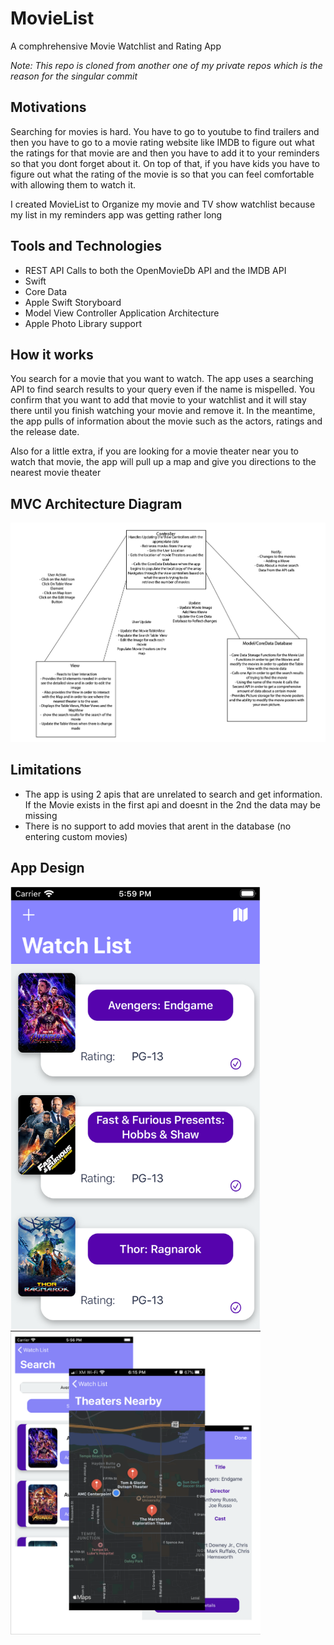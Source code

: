 # MovieList
 A comphrehensive Movie Watchlist and Rating App
 
*Note: This repo is cloned from another one of my private repos which is the reason for the singular commit*
 
## Motivations
 
 Searching for movies is hard. You have to go to youtube to find trailers and then you have to go to a movie rating website like IMDB to figure out what the ratings for that movie are and then you have to add it to your reminders so that you dont forget about it. On top of that, if you have kids you have to figure out what the rating of the movie is so that you can feel comfortable with allowing them to watch it.
 
 I created MovieList to Organize my movie and TV show watchlist because my list in my reminders app was getting rather long
 
 ## Tools and Technologies
 - REST API Calls to both the OpenMovieDb API and the IMDB API
 - Swift
 - Core Data
 - Apple Swift Storyboard
 - Model View Controller Application Architecture
 - Apple Photo Library support
 
 
 ## How it works
 
 You search for a movie that you want to watch. The app uses a searching API to find search results to your query even if the name is mispelled. You confirm that you want to add that movie to your watchlist and it will stay there until you finish watching your movie and remove it. In the meantime, the app pulls of information about the movie such as the actors, ratings and the release date.
 
 
 Also for a little extra, if you are looking for a movie theater near you to watch that movie, the app will pull up a map and give you directions to the nearest movie theater
 
 
 ## MVC Architecture Diagram
 
 <img src = "ArchitectureDiagram.jpg" width = "850"/>
 

## Limitations

- The app is using 2 apis that are unrelated to search and get information. If the Movie exists in the first api and doesnt in the 2nd the data may be missing
- There is no support to add movies that arent in the database (no entering custom movies)
 
 
 ## App Design
 
 <img src = "HomeScreen.png" width = "400" />
 <img src = "AppDesign.png" width = "400"/>
 
 
 
 
 
 
 
 
 
 
